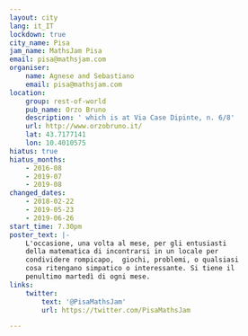 ```yaml
---
layout: city
lang: it_IT
lockdown: true
city_name: Pisa
jam_name: MathsJam Pisa
email: pisa@mathsjam.com
organiser:
    name: Agnese and Sebastiano
    email: pisa@mathsjam.com
location:
    group: rest-of-world
    pub_name: Orzo Bruno
    description: ' which is at Via Case Dipinte, n. 6/8'
    url: http://www.orzobruno.it/
    lat: 43.7177141
    lon: 10.4010575
hiatus: true
hiatus_months:
    - 2016-08
    - 2019-07
    - 2019-08
changed_dates:
    - 2018-02-22
    - 2019-05-23
    - 2019-06-26
start_time: 7.30pm
poster_text: |-
    L'occasione, una volta al mese, per gli entusiasti 
    della matematica di incontrarsi in un locale per
    condividere rompicapo,  giochi, problemi, o qualsiasi
    cosa ritengano simpatico o interessante. Si tiene il
    penultimo martedì di ogni mese.
links:
    twitter:
        text: '@PisaMathsJam'
        url: https://twitter.com/PisaMathsJam

---
```


